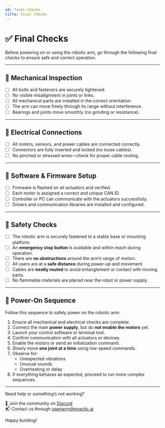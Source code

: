 ```yaml
---
id: final-checks
title: Final Checks
---
```


# ✅ Final Checks

Before powering on or using the robotic arm, go through the following final checks to ensure safe and correct operation.

---

## 🔩 Mechanical Inspection

- [ ] All bolts and fasteners are securely tightened.
- [ ] No visible misalignment in joints or links.
- [ ] All mechanical parts are installed in the correct orientation.
- [ ] The arm can move freely through its range without interference.
- [ ] Bearings and joints move smoothly (no grinding or resistance).

---

## 🔌 Electrical Connections

- [ ] All motors, sensors, and power cables are connected correctly.
- [ ] Connectors are fully inserted and locked (no loose cables).
- [ ] No pinched or stressed wires—check for proper cable routing.

---

## 🧠 Software & Firmware Setup

- [ ] Firmware is flashed on all actuators and verified.
- [ ] Each motor is assigned a correct and unique CAN ID.
- [ ] Controller or PC can communicate with the actuators successfully.
- [ ] Drivers and communication libraries are installed and configured.

---

## 🧯 Safety Checks

- [ ] The robotic arm is securely fastened to a stable base or mounting platform.
- [ ] An **emergency stop button** is available and within reach during operation.
- [ ] There are **no obstructions** around the arm’s range of motion.
- [ ] All users are at a **safe distance** during power-up and movement.
- [ ] Cables are **neatly routed** to avoid entanglement or contact with moving parts.
- [ ] No flammable materials are placed near the robot or power supply.
---
## 🔄 Power-On Sequence

Follow this sequence to safely power on the robotic arm:

1. Ensure all mechanical and electrical checks are complete.
2. Connect the main **power supply**, but do **not enable the motors** yet.
3. Launch your control software or terminal tool.
4. Confirm communication with all actuators or devices.
5. Enable the motors or send an initialization command.
6. Slowly move **one joint at a time** using low-speed commands.
7. Observe for:
   - Unexpected vibrations
   - Unusual sounds
   - Overheating or delay
8. If everything behaves as expected, proceed to run more complex sequences.

---

Need help or something’s not working?

💬 Join the community on [Discord](https://discord.gg/FsZaZ4z3We)  
📬 Contact us through [openarm@enactic.ai](mailto:openarm@enactic.ai)

Happy building!
